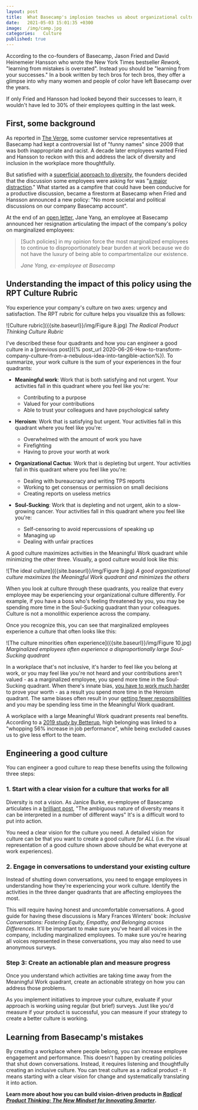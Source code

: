 ```yaml
---
layout: post
title:  What Basecamp's implosion teaches us about organizational culture
date:   2021-05-03 15:01:35 +0300
image:  /img/camp.jpg
categories:   Culture
published: true
---
```


According to the co-founders of Basecamp, Jason Fried and David Heinemeier Hansson who wrote the New York Times bestseller _Rework_, "learning from mistakes is overrated". Instead you should be "learning from your successes." In a book written by tech bros for tech bros, they offer a glimpse into why many women and people of color have left Basecamp over the years.


If only Fried and Hansson had looked beyond their successes to learn, it wouldn't have led to 30% of their employees quitting in the last week.

## First, some background
As reported in [The Verge](https://www.theverge.com/2021/4/27/22406673/basecamp-political-speech-policy-controversy), some customer service representatives at Basecamp had kept a controversial list of "funny names" since 2009 that was both inappropriate and racist. A decade later employees wanted Fried and Hansson to reckon with this and address the lack of diversity and inclusion in the workplace more thoughtfully.

But satisfied with a [superficial approach to diversity](https://www.inc.com/magazine/201709/jason-fried/2017-inc5000-diversity-in-the-workforce.html), the founders decided that the discussion some employees were asking for was "[a major distraction](https://world.hey.com/jason/changes-at-basecamp-7f32afc5)." What started as a campfire that could have been conducive for a productive discussion, became a firestorm at Basecamp when Fried and Hansson announced a new policy: "No more societal and political discussions on our company Basecamp account".

At the end of an [open letter](https://janeyang.org/2021/04/27/an-open-letter-to-jason-and-david/), Jane Yang, an employee at Basecamp announced her resignation articulating the impact of the company's policy on marginalized employees:

>[Such policies] in my opinion force the most marginalized employees to continue to disproportionately bear burden at work because we do not have the luxury of being able to compartmentalize our existence.
>
><cite> Jane Yang, ex-employee at Basecamp </cite>


## Understanding the impact of this policy using the RPT Culture Rubric

You experience your company's culture on two axes: urgency and satisfaction. The RPT rubric for culture helps you visualize this as follows:

![Culture rubric]({{site.baseurl}}/img/Figure 8.jpg)
*The Radical Product Thinking Culture Rubric*

I've described these four quadrants and how you can engineer a good culture in a [previous post]({% post_url 2020-06-26-How-to-transform-company-culture-from-a-nebulous-idea-into-tangible-action%}). To summarize, your work culture is the sum of your experiences in the four quadrants:
* **Meaningful work**: Work that is both satisfying and not urgent. Your activities fall in this quadrant where you feel like you're:
    * Contributing to a purpose
    * Valued for your contributions
    * Able to trust your colleagues and have psychological safety

* **Heroism**: Work that is satisfying but urgent. Your activities fall in this quadrant where you feel like you're:
    * Overwhelmed with the amount of work you have
    * Firefighting
    * Having to prove your worth at work
* **Organizational Cactus**: Work that is depleting but urgent. Your activities fall in this quadrant where you feel like you're:
    * Dealing with bureaucracy and writing TPS reports
    * Working to get consensus or permission on small decisions
    * Creating reports on useless metrics

* **Soul-Sucking**: Work that is depleting and not urgent, akin to a slow-growing cancer. Your activities fall in this quadrant where you feel like you're:
    * Self-censoring to avoid repercussions of speaking up
    * Managing up
    * Dealing with unfair practices

A good culture maximizes activities in the Meaningful Work quadrant while minimizing the other three. Visually, a good culture would look like this:


![The ideal culture]({{site.baseurl}}/img/Figure 9.jpg)
*A good organizational culture maximizes the Meaningful Work quadrant and minimizes the others*

When you look at culture through these quadrants, you realize that every employee may be experiencing your organizational culture differently. For example, if you have a boss who's feeling threatened by you, you may be spending more time in the Soul-Sucking quadrant than your colleagues. Culture is not a monolithic experience across the company.

Once you recognize this, you can see that marginalized employees experience a culture that often looks like this:

![The culture minorities often experience]({{site.baseurl}}/img/Figure 10.jpg)
*Marginalized employees often experience a disproportionally large Soul-Sucking quadrant*

In a workplace that's not inclusive, it's harder to feel like you belong at work, or you may feel like you're not heard and your contributions aren't valued - as a marginalized employee, you spend more time in the Soul-Sucking quadrant. When there's innate bias, [you have to work much harder](https://www.pewresearch.org/fact-tank/2018/01/10/black-stem-employees-perceive-a-range-of-race-related-slights-and-inequities-at-work/) to prove your worth - as a result you spend more time in the Heroism quadrant. The same biases often result in your [getting fewer responsibilities](https://www.americanprogress.org/issues/economy/reports/2019/12/05/478150/african-americans-face-systematic-obstacles-getting-good-jobs/) and you may be spending less time in the Meaningful Work quadrant.

A workplace with a large Meaningful Work quadrant presents real benefits. According to a [2019 study by Betterup](https://hbr.org/2019/12/the-value-of-belonging-at-work), high belonging was linked to a "whopping 56% increase in job performance", while being excluded causes us to give less effort to the team.

## Engineering a good culture
You can engineer a good culture to reap these benefits using the following three steps:

### 1. Start with a clear vision for a culture that works for all
Diversity is not a vision. As Janice Burke, ex-employee of Basecamp articulates in a [brilliant post](https://m.signalvnoise.com/author/janice-burch/), "The ambiguous nature of diversity means it can be interpreted in a number of different ways" It's is a difficult word to put into action.

You need a clear vision for the culture you need. A detailed vision for culture can be that you want to create a good culture *for ALL* (i.e. the visual representation of a good culture shown above should be what everyone at work experiences).

### 2. Engage in conversations to understand your existing culture
Instead of shutting down conversations, you need to engage employees in understanding how they're experiencing your work culture. Identify the activities in the three danger quadrants that are affecting employees the most.

This will require having honest and uncomfortable conversations. A good guide for having these discussions is Mary Frances Winters' book: _Inclusive Conversations: Fostering Equity, Empathy, and Belonging across Differences_. It'll be important to make sure you've heard all voices in the company, including marginalized employees. To make sure you're hearing all voices represented in these conversations, you may also need to use anonymous surveys.

### Step 3: Create an actionable plan and measure progress

Once you understand which activities are taking time away from the Meaningful Work quadrant, create an actionable strategy on how you can address those problems.

As you implement initiatives to improve your culture, evaluate if your approach is working using regular (but brief) surveys. Just like you'd measure if your product is successful, you can measure if your strategy to create a better culture is working.

## Learning from Basecamp's mistakes
By creating a workplace where people belong, you can increase employee engagement and performance. This doesn't happen by creating policies that shut down conversations. Instead, it requires listening and thoughtfully creating an inclusive culture. You can treat culture as a radical product - it means starting with a clear vision for change and systematically translating it into action.

**Learn more about how you can build vision-driven products in [_Radical Product Thinking: The New Mindset for Innovating Smarter_](https://www.amazon.com/gp/product/1523093315?pf_rd_r=J68TXV5CE9036N5VZKCT&pf_rd_p=5ae2c7f8-e0c6-4f35-9071-dc3240e894a8&pd_rd_r=0b22ca52-c9d0-4964-acb1-9d5fb1e60801&pd_rd_w=Es99z&pd_rd_wg=S1Qbc&ref_=pd_gw_unk).**

